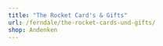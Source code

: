```yaml
---
title: "The Rocket Card's & Gifts"
url: /ferndale/the-rocket-cards-und-gifts/
shop: Andenken
---
```

